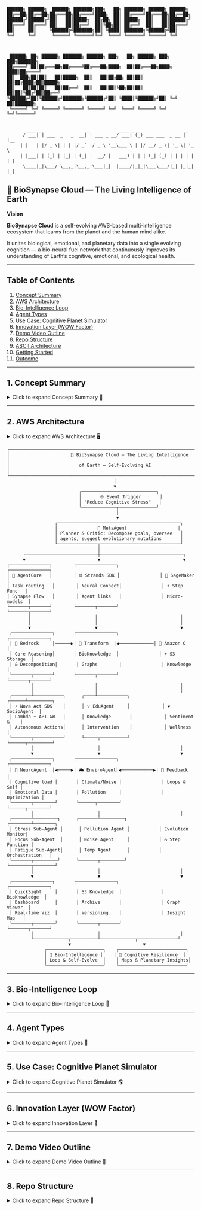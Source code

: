 ```text
██████╗ ██████╗  ██████╗ ███████╗███╗   ██╗ ███████╗ ██████╗ ██████╗ 
██╔══██╗██╔══██╗██╔═══██╗██╔════╝████╗  ██║ ██╔════╝██╔═══██╗██╔══██╗
██████╔╝██████╔╝██║   ██║█████╗  ██╔██╗ ██║ █████╗  ██║   ██║██████╔╝
██╔═══╝ ██╔═══╝ ██║   ██║██╔══╝  ██║╚██╗██║ ██╔══╝  ██║   ██║██╔═══╝ 
██║     ██║     ╚██████╔╝███████╗██║ ╚████║ ███████╗╚██████╔╝██║     
╚═╝     ╚═╝      ╚═════╝ ╚══════╝╚═╝  ╚═══╝ ╚══════╝ ╚═════╝ ╚═╝  



 ██████╗ ██╗ ██████╗ ███████╗ ██████╗ ███╗   ██╗ ██████╗ ███╗   ███╗███████╗
██╔════╝ ██║██╔═══██╗██╔════╝██╔═══██╗████╗  ██║██╔═══██╗████╗ ████║██╔════╝
██║  ███╗██║██║   ██║█████╗  ██║   ██║██╔██╗ ██║██║   ██║██╔████╔██║█████╗  
██║   ██║██║██║   ██║██╔══╝  ██║   ██║██║╚██╗██║██║   ██║██║╚██╔╝██║██╔══╝  
╚██████╔╝██║╚██████╔╝███████╗╚██████╔╝██║ ╚████║╚██████╔╝██║ ╚═╝ ██║███████╗
 ╚═════╝ ╚═╝ ╚═════╝ ╚══════╝ ╚═════╝ ╚═╝  ╚═══╝ ╚═════╝ ╚═╝     ╚═╝╚══════╝

                                                                                                 
       ____ _                 _           ____ _ _                 _                            
      / ___| | ___  _   _  __| | ___ _ __/ ___| (_) ___ ___  _ __ | |__                         
     | |   | |/ _ \| | | |/ _` |/ _ \ '__\___ \ | |/ __/ _ \| '_ \| '_ \                        
     | |___| | (_) | |_| | (_| |  __/ |   ___) | | | (_| (_) | | | | | | |                   
      \____|_|\___/ \__,_|\__,_|\___|_|  |____/|_|_|\___\___/|_| |_|_| |_|
```
                  


## 🧬 BioSynapse Cloud — The Living Intelligence of Earth

**Vision**  

**BioSynapse Cloud** is a self-evolving AWS-based multi-intelligence ecosystem that learns from the planet and the human mind alike.  

It unites biological, emotional, and planetary data into a single evolving cognition — a bio-neural fuel network that continuously improves its understanding of Earth’s cognitive, emotional, and ecological health.  



---

## Table of Contents
1. [Concept Summary](#1-concept-summary)
2. [AWS Architecture](#2-aws-architecture)
3. [Bio-Intelligence Loop](#3-bio-intelligence-loop)
4. [Agent Types](#4-agent-types)
5. [Use Case: Cognitive Planet Simulator](#5-use-case-cognitive-planet-simulator)
6. [Innovation Layer (WOW Factor)](#6-innovation-layer-wow-factor)
7. [Demo Video Outline](#7-demo-video-outline)
8. [Repo Structure](#8-repo-structure)
9. [ASCII Architecture](#9-ascii-architecture)
10. [Getting Started](#10-getting-started)
11. [Outcome](#11-outcome)

---

## 1. Concept Summary

<details>
<summary>Click to expand Concept Summary 📝</summary>

**BioSynapse Cloud** is a multi-agent generative intelligence ecosystem built on the AWS AI stack, where each AWS service represents a biological system: perception, reasoning, memory, metabolism, regeneration.

- **AI as metabolism**: The ecosystem uses environmental and emotional data to fuel collective intelligence.  
- **Self-healing**: Micro-models evolve autonomously based on feedback.  
- **Planetary cognition**: The system produces actionable insights for cognitive, environmental, and societal well-being.

</details>

---

## 2. AWS Architecture

<details>
<summary>Click to expand AWS Architecture 🖥️</summary>

| Layer | Component | AWS Service | Bio-Analogy | Role |
| :--- | :--- | :--- | :--- | :--- |
| 🧠 **Cognitive Core** | Central Cortex | **Amazon Bedrock** | Executive Brain | Breaks complex planetary goals into sub-tasks; reflects on reasoning |
| 🔁 **Neural Connectivity** | Synaptic Pathways | **AgentCore + Strands SDK** | Synapses | Orchestrates inter-agent task exchanges |
| 🧫 **Learning Organism** | Micro-Model Trainer | **Amazon SageMaker + Step Functions** | Cellular Regeneration | Continuously fine-tunes models with real-time feedback |
| 💾 **Memory & Knowledge** | Long-Term Memory | **Amazon Q + S3** | Hippocampus & Genomic Storage | Stores reasoning traces, checkpoints, and evolution logs |
| ⚡ **Autonomous Action** | Motor Neurons | **Nova Act SDK + Lambda + API Gateway** | Motor System | Executes autonomous actions and triggers reflex loops |
| 🧬 **Transformation & Interpretation** | DNA Polymerase | **AWS Transform + Lambda + S3** | DNA Translator | Converts raw outputs into structured **BioKnowledge Graphs** |
| 🔍 **Observation & Visualization** | Sensory Cortex | **QuickSight + CloudWatch** | Brain Sensory Cortex | Visualizes agent evolution, cognition growth, and metrics |

</details>

```text
┌──────────────────────────────────────────────────────────────────────────────┐
│                       🧬 BioSynapse Cloud — The Living Intelligence            │
│                          of Earth — Self-Evolving AI                            │
└──────────────────────────────────────────────────────────────────────────────┘
                                        │
                                        ▼
                           ┌────────────────────────────┐
                           │       🌐 Event Trigger       │
                           │ "Reduce Cognitive Stress"   │
                           └─────────────┬──────────────┘
                                         │
                                         ▼
                  ┌──────────────────────────────────────────────┐
                  │               🧠 MetaAgent                   │
                  │ Planner & Critic: Decompose goals, oversee   │
                  │ agents, suggest evolutionary mutations       │
                  └───────────────┬──────────────────────────────┘
                                  │
      ┌───────────────────────────┼───────────────────────────────┐
      ▼                           ▼                               ▼
┌───────────────┐        ┌───────────────┐               ┌───────────────┐
│ 🔁 AgentCore   │        │ 🌐 Strands SDK │               │ 🧫 SageMaker   │
│ Task routing   │        │ Neural Connect│               │ + Step Func   │
│ Synapse Flow   │        │ Agent links   │               │ Micro-models  │
└───────┬───────┘        └───────┬───────┘               └───────┬───────┘
        │                        │                               │
        │                        │                               │
        ▼                        ▼                               ▼
 ┌───────────────┐       ┌───────────────┐               ┌───────────────┐
 │ 🧠 Bedrock     │──────▶│ 🧬 Transform  │◀─────────────│ 🧠 Amazon Q   │
 │ Core Reasoning│       │ BioKnowledge  │               │ + S3 Storage  │
 │ & Decomposition│       │ Graphs        │               │ Knowledge     │
 └───────┬───────┘       └───────┬───────┘               └───────┬───────┘
         │                       │                               │
         │                       │                               │
 ┌───────┴───────────┐      ┌────┴───────────┐            ┌──────┴─────────┐
 │ ⚡ Nova Act SDK    │      │ 💡 EduAgent     │            │ ❤️ SocioAgent  │
 │ Lambda + API GW   │      │ Knowledge       │            │ Sentiment &    │
 │ Autonomous Actions│      │ Intervention    │            │ Wellness       │
 └───────┬───────────┘      └─────┬──────────┘            └──────┬─────────┘
         │                        │                              │
         ▼                        ▼                              ▼
 ┌───────────────┐       ┌───────────────┐               ┌───────────────┐
 │ 🧬 NeuroAgent  │◀─────▶│ 🌦 EnviroAgent│◀────────────▶│ 🔄 Feedback   │
 │ Cognitive load │       │ Climate/Noise │               │ Loops & Self │
 │ Emotional Data │       │ Pollution     │               │ Optimization │
 └───────┬────────┘       └──────┬────────┘               └──────┬────────┘
         │                        │                              │
 ┌───────┴─────────┐      ┌───────┴─────────┐           ┌────────┴────────┐
 │ Stress Sub-Agent │      │ Pollution Agent │           │ Evolution Monitor│
 │ Focus Sub-Agent  │      │ Noise Agent     │           │ & Step Function │
 │ Fatigue Sub-Agent│      │ Temp Agent      │           │ Orchestration   │
 └───────┬─────────┘      └───────┬─────────┘           └────────┬────────┘
         │                        │                              │
         ▼                        ▼                              ▼
 ┌───────────────┐       ┌───────────────┐               ┌───────────────┐
 │ QuickSight     │       │ S3 Knowledge  │               │ BioKnowledge  │
 │ Dashboard      │       │ Archive       │               │ Graph Viewer  │
 │ Real-time Viz  │       │ Versioning    │               │ Insight Map   │
 └───────┬────────┘       └───────┬───────┘               └───────┬───────┘
         │                        │                              │
         └─────────────┬──────────┴─────────────┬───────────────┘
                       ▼                           ▼
              ┌─────────────────────┐    ┌─────────────────────────┐
              │ 🌱 Bio-Intelligence │    │ 🧬 Cognitive Resilience  │
              │ Loop & Self-Evolve  │    │ Maps & Planetary Insights│
              └─────────────────────┘    └─────────────────────────┘
```
---

## 3. Bio-Intelligence Loop

<details>
<summary>Click to expand Bio-Intelligence Loop 🔄</summary>

1. **Event Trigger**: e.g., “Reduce urban cognitive stress by 15%.”  
2. **Task Decomposition**: Bedrock Meta-Agent breaks goals into sub-tasks.  
3. **Task Dispatch**: AgentCore routes tasks to specialized agents (NeuroAgent, EnviroAgent, SocioAgent, EduAgent).  
4. **Agent Reasoning & Learning**:  
   - SageMaker micro-models predict outcomes  
   - Amazon Q retrieves prior knowledge  
   - Strands SDK coordinates agent cooperation  
5. **Autonomous Action**: Nova Act SDK + Lambda triggers API actions, notifications, or interventions.  
6. **Transformation**: AWS Transform structures outputs into BioKnowledge Graph nodes.  
7. **Observation & Evolution**: QuickSight visualizes cognition growth; Step Functions redeploys agents automatically.

**Outcome**: The system evolves intelligence, not just executes code.

</details>

---

## 4. Agent Types

<details>
<summary>Click to expand Agent Types 🤖</summary>

| Agent | Role | Function |
| :--- | :--- | :--- |
| 🧠 **MetaAgent** | Planner & Critic | Breaks high-level goals, evaluates agents, suggests mutations |
| 🧬 **NeuroAgent** | Cognitive Monitoring | Collects human emotion & mental load data, predicts cognitive stress trends |
| 🌦 **EnviroAgent** | Environmental Awareness | Reads climate, pollution, sound, and urban sensor data |
| ❤️ **SocioAgent** | Emotional Intelligence | Aggregates societal sentiment, wellness indices |
| 💡 **EduAgent** | Knowledge Intervention | Suggests educational or behavioral interventions |

</details>

---

## 5. Use Case: Cognitive Planet Simulator

<details>
<summary>Click to expand Cognitive Planet Simulator 🌎</summary>

- Build a **planetary nervous system**.  
- Agents analyze global biosignals (air 🌬️, sound 🔊, emotion ❤️, neural data 🧠).  
- Generate **Cognitive Resilience Maps 🗺️**, visualizing how environmental and mental factors co-regulate each other.  
- Provide **actionable insights** for urban planning, education, and social interventions.

</details>

---

## 6. Innovation Layer (WOW Factor)

<details>
<summary>Click to expand Innovation Layer 🌟</summary>

1. **Biofeedback Reflex Loop 🧠**: Agents “feel” accuracy & latency as biological stress → self-optimize.  
2. **Autonomous Rebirth 🔁**: Step Functions redeploy improved models automatically.  
3. **Agent Empathy Network 🌐**: Agents share confidence/energy states → emergent cooperation.  
4. **Human-in-the-Loop as DNA 🧬**: Human feedback encoded as permanent mutations.  
5. **Evolving Knowledge Genome 💫**: AWS Transform + S3 builds a continuously versioned graph of intelligence.

</details>

---

## 7. Demo Video Outline

<details>
<summary>Click to expand Demo Video Outline 🎥</summary>

1.  “What if AI could grow like life?”  
2. Bedrock delegating to agents.  
3. QuickSight dashboard visualizing cognition growth and evolution.  
4. : “It didn’t just learn — it evolved.”

</details>

---

## 8. Repo Structure

<details>
<summary>Click to expand Repo Structure 📁</summary>

```text
BioSynapse-Cloud/
│
├─ agents/
│  ├─ neuro_agent/🧠
│  │   ├─ main.py
│  │   ├─ model.py
│  │   └─ utils.py
│  ├─ enviro_agent/🌦
│  │   └─ ...
│  ├─ socio_agent/❤️
│  │   └─ ...
│  └─ edu_agent/💡
│      └─ ...
│
├─ core/
│  ├─ meta_agent.py
│  ├─ agent_dispatcher.py
│  └─ critic.py
│
├─ data/
│  ├─ raw/
│  ├─ processed/
│  └─ knowledge_graph/
│
├─ scripts/
│  ├─ deploy_agents.sh
│  └─ retrain_models.sh
│
├─ dashboards/
│  └─ quicksight_templates/
│
├─ tests/
│  └─ unit_tests/
│
├─ README.md
└─ requirements.txt
```
<details>
<summary>Click to expand ASCII Architecture 🖥️</summary>

```
                           ┌───────────────────────────┐
                           │      Event Trigger 🚨      │
                           │  "Reduce urban cognitive  │
                           │       stress by 15%"      │
                           └────────────┬─────────────┘
                                        │
                                        ▼
                           ┌───────────────────────────┐
                           │      Bedrock Meta-Agent   │
                           │  (Task Decomposition &    │
                           │       Reflection)         │
                           └────────────┬─────────────┘
                                        │
      ┌─────────────────────────────────┼─────────────────────────────────┐
      │                                 │                                 │
      ▼                                 ▼                                 ▼
┌───────────────┐                 ┌───────────────┐                 ┌───────────────┐
│  NeuroAgent 🧠 │                 │ EnviroAgent 🌦 │                 │ SocioAgent ❤️ │
│  SageMaker     │                 │ SageMaker      │                 │ SageMaker     │
│  Cognitive     │                 │ Environmental  │                 │ Emotional     │
│  Monitoring    │                 │ Awareness      │                 │ Intelligence  │
└───────┬───────┘                 └───────┬───────┘                 └───────┬───────┘
        │                                 │                                 │
        ▼                                 ▼                                 ▼
 ┌─────────────────────────┐      ┌─────────────────────────┐      ┌─────────────────────────┐
 │    Strands SDK 🌐        │      │    Strands SDK 🌐        │      │    Strands SDK 🌐        │
 │  Agent Coordination      │      │  Agent Coordination      │      │  Agent Coordination      │
 └───────────┬─────────────┘      └───────────┬─────────────┘      └───────────┬─────────────┘
             │                                 │                                 │
             ▼                                 ▼                                 ▼
        ┌───────────────┐                 ┌───────────────┐                 ┌───────────────┐
        │ Nova Act SDK ⚡│                 │ Nova Act SDK ⚡│                 │ Nova Act SDK ⚡│
        │ Autonomous    │                 │ Autonomous    │                 │ Autonomous    │
        │ Actions       │                 │ Actions       │                 │ Actions       │
        └───────┬───────┘                 └───────┬───────┘                 └───────┬───────┘
                │                                 │                                 │
                ▼                                 ▼                                 ▼
         ┌───────────────────────────┐    ┌───────────────────────────┐
         │  AWS Transform + S3 🧬    │    │  Amazon Q + S3 💾         │
         │  BioKnowledge Graph       │    │  Long-Term Memory        │
         └─────────────┬─────────────┘    └─────────────┬─────────────┘
                       │                               │
                       ▼                               ▼
                  ┌───────────────┐             ┌───────────────┐
                  │ Step Functions │             │ QuickSight 🔍 │
                  │ Neural Growth  │             │ Sensory Cortex│
                  │ Lifecycle Mgmt │             │ Visualization │
                  └───────────────┘             └───────────────┘



